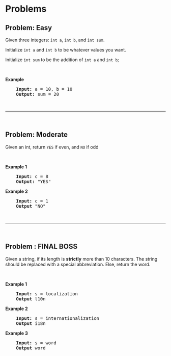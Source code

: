 # Problems

## Problem: Easy

Given three integers: `int a`, `int b`, and `int sum`.

Initialize `int a` and `int b` to be whatever values you want.

Initialize `int sum` to be the addition of `int a` and `int b`;

<br>

**Example**

<pre>
    <b>Input:</b> a = 10, b = 10
    <b>Output:</b> sum = 20
</pre>

<br>
<hr>
<br>

## Problem: Moderate

Given an int, return `YES` if even, and `NO` if odd

<br>

**Example 1**

<pre>
    <b>Input:</b> c = 8
    <b>Output:</b> "YES"
</pre>

**Example 2**

<pre>
    <b>Input:</b> c = 1
    <b>Output</b> "NO"
</pre>

<br>
<hr>
<br>

## Problem : FINAL BOSS

Given a string, if its length is **strictly** more than 10 characters. The string should be replaced with a
special abbreviation. Else, return the word.

<br>

**Example 1**

<pre>
    <b>Input:</b> s = localization
    <b>Output</b> l10n
</pre>

**Example 2**

<pre>
    <b>Input:</b> s = internationalization
    <b>Output</b> i18n
</pre>

**Example 3**

<pre>
    <b>Input:</b> s = word
    <b>Output</b> word
</pre>

